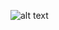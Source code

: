 ![alt text](https://img.shields.io/badge/JavaScript-ES6-F7DF1E?style=for-the-badge&logo=javascript)
